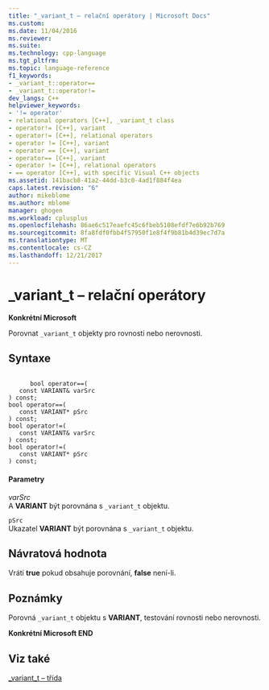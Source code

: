 ```yaml
---
title: "_variant_t – relační operátory | Microsoft Docs"
ms.custom: 
ms.date: 11/04/2016
ms.reviewer: 
ms.suite: 
ms.technology: cpp-language
ms.tgt_pltfrm: 
ms.topic: language-reference
f1_keywords:
- _variant_t::operator==
- _variant_t::operator!=
dev_langs: C++
helpviewer_keywords:
- '!= operator'
- relational operators [C++], _variant_t class
- operator!= [C++], variant
- operator!= [C++], relational operators
- operator != [C++], variant
- operator == [C++], variant
- operator== [C++], variant
- operator != [C++], relational operators
- == operator [C++], with specific Visual C++ objects
ms.assetid: 141bacb8-41a2-44dd-b3c0-4ad1f884f4ea
caps.latest.revision: "6"
author: mikeblome
ms.author: mblome
manager: ghogen
ms.workload: cplusplus
ms.openlocfilehash: 86ae6c517eaefc45c6fbeb5108efdf7e6b92b769
ms.sourcegitcommit: 8fa8fdf0fbb4f57950f1e8f4f9b81b4d39ec7d7a
ms.translationtype: MT
ms.contentlocale: cs-CZ
ms.lasthandoff: 12/21/2017
---
```

# <a name="variantt-relational-operators"></a>_variant_t – relační operátory
**Konkrétní Microsoft**  
  
 Porovnat `_variant_t` objekty pro rovnosti nebo nerovnosti.  
  
## <a name="syntax"></a>Syntaxe  
  
```  
  
      bool operator==(  
   const VARIANT& varSrc   
) const;  
bool operator==(  
   const VARIANT* pSrc   
) const;  
bool operator!=(  
   const VARIANT& varSrc   
) const;  
bool operator!=(  
   const VARIANT* pSrc   
) const;  
```  
  
#### <a name="parameters"></a>Parametry  
 *varSrc*  
 A **VARIANT** být porovnána s `_variant_t` objektu.  
  
 `pSrc`  
 Ukazatel **VARIANT** být porovnána s `_variant_t` objektu.  
  
## <a name="return-value"></a>Návratová hodnota  
 Vrátí **true** pokud obsahuje porovnání, **false** není-li.  
  
## <a name="remarks"></a>Poznámky  
 Porovná `_variant_t` objektu s **VARIANT**, testování rovnosti nebo nerovnosti.  
  
 **Konkrétní Microsoft END**  
  
## <a name="see-also"></a>Viz také  
 [_variant_t – třída](../cpp/variant-t-class.md)